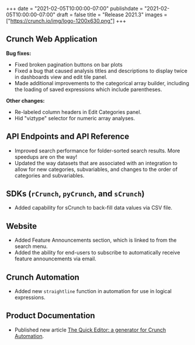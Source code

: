 +++ 
date = "2021-02-05T10:00:00-07:00"
publishdate = "2021-02-05T10:00:00-07:00"
draft = false 
title = "Release 2021.3"
images = ["https://crunch.io/img/logo-1200x630.png"]
+++

## Crunch Web Application

**Bug fixes:**

- Fixed broken pagination buttons on bar plots
- Fixed a bug that caused analysis titles and descriptions to display twice in dashboards view and edit tile panel.
- Made additional improvements to the categorical array builder, including the loading of saved expressions which
  include parentheses.

**Other changes:**

- Re-labeled column headers in Edit Categories panel.
- Hid "viztype" selector for numeric array analyses.

## API Endpoints and API Reference

- Improved search performance for folder-sorted search results. More speedups are on the way!
- Updated the way datasets that are associated with an integration to allow for new categories, subvariables, and
  changes to the order of categories and subvariables.

## SDKs (`rCrunch`, `pyCrunch`, and `sCrunch`)

- Added capability for sCrunch to back-fill data values via CSV file. 

## Website

- Added Feature Announcements section, which is linked to from the search menu.
- Added the ability for end-users to subscribe to automatically receive feature announcements via email.

## Crunch Automation

- Added new `straightline` function in automation for use in logical expressions.

## Product Documentation

- Published new article [The Quick Editor: a generator for Crunch Automation](https://help.crunch.io/hc/en-us/articles/360054720992-The-Quick-Editor-a-generator-for-Crunch-Automation).

